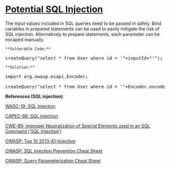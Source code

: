 # [Potential SQL Injection](https://find-sec-bugs.github.io/bugs.htm#SQL_INJECTION)

The input values included in SQL queries need to be passed in safely.
Bind variables in prepared statements can be used to easily mitigate the risk of SQL injection.
Alternatively to prepare statements, each parameter can be escaped manually.

    **Vulnerable Code:**  

<pre>
createQuery("select * from User where id = '"+inputId+"'");
</pre>

    **Solution:**  

<pre>
import org.owasp.esapi.Encoder;

createQuery("select * from User where id = '"+Encoder.encodeForSQL(inputId)+"'");
</pre>

**References (SQL injection)**  

[WASC-19: SQL Injection](http://projects.webappsec.org/w/page/13246963/SQL%20Injection)  

[CAPEC-66: SQL Injection](https://capec.mitre.org/data/definitions/66.html)  

[CWE-89: Improper Neutralization of Special Elements used in an SQL Command ('SQL Injection')](https://cwe.mitre.org/data/definitions/89.html)  

[OWASP: Top 10 2013-A1-Injection](https://www.owasp.org/index.php/Top_10_2013-A1-Injection)  

[OWASP: SQL Injection Prevention Cheat Sheet](https://www.owasp.org/index.php/SQL_Injection_Prevention_Cheat_Sheet)  

[OWASP: Query Parameterization Cheat Sheet](https://www.owasp.org/index.php/Query_Parameterization_Cheat_Sheet)